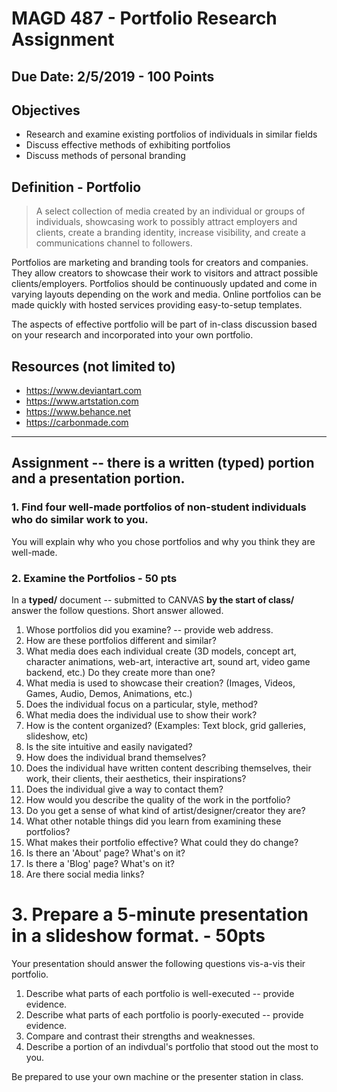 # MAGD 487 - Portfolio Research Assignment
## Due Date: 2/5/2019 - 100 Points

## Objectives
+ Research and examine existing portfolios of individuals in similar fields
+ Discuss effective methods of exhibiting portfolios
+ Discuss methods of personal branding

## Definition - Portfolio
> A select collection of media created by an individual or groups of individuals, showcasing work to possibly attract employers and  clients, create a branding identity, increase visibility, and create a communications channel to followers.

Portfolios are marketing and branding tools for creators and companies. They allow creators to showcase their work to visitors and attract possible clients/employers. Portfolios should be continuously updated and come in varying layouts depending on the work and media. Online portfolios can be made quickly with hosted services providing easy-to-setup templates.

The aspects of effective portfolio will be part of in-class discussion based on your research and incorporated into your own portfolio.

## Resources (not limited to)
- https://www.deviantart.com
- https://www.artstation.com
- https://www.behance.net 
- https://carbonmade.com 

***
## Assignment -- there is a written (typed) portion and a presentation portion. 
### 1. Find four well-made portfolios of non-student individuals who do similar work to you.
You will explain why who you chose portfolios and why you think they are well-made.

### 2. Examine the Portfolios - 50 pts
In a **typed/** document -- submitted to CANVAS **by the start of class/** answer the follow questions. Short answer allowed. 
1. Whose portfolios did you examine? -- provide web address.
2. How are these  portfolios different and similar?
3. What media does each individual create (3D models, concept art, character animations, web-art, interactive art, sound art, video game backend, etc.) Do they create more than one?
4. What media is used to showcase their creation?
(Images, Videos, Games, Audio, Demos, Animations, etc.)
5. Does the individual focus on a particular, style, method?
6. What media does the individual use to show their work?
7. How is the content organized? (Examples: Text block, grid galleries, slideshow, etc)
7. Is the site intuitive and easily navigated?
8. How does the individual brand themselves?
9. Does the individual have written content describing themselves, their work, their clients, their aesthetics, their inspirations?
10. Does the individual give a way to contact them?
11. How would you describe the quality of the work in the portfolio?
12. Do you get a sense of what kind of artist/designer/creator they are?
13. What other notable things did you learn from examining these portfolios?
14. What makes their portfolio effective? What could they do change?
15. Is there an 'About' page? What's on it?
16. Is there a 'Blog' page? What's on it?
17. Are there social media links?


# 3. Prepare a 5-minute presentation in a slideshow format. - 50pts
Your presentation should answer the following questions vis-a-vis their portfolio. 
1. Describe what parts of each portfolio is well-executed -- provide evidence.
2. Describe what parts of each portfolio is poorly-executed -- provide evidence.
3. Compare and contrast their strengths and weaknesses.
4. Describe a portion of an indivdual's portfolio that stood out the most to you.

Be prepared to use your own machine or the presenter station in class.




